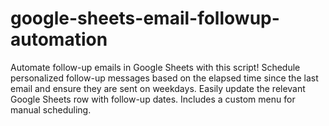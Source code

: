 # google-sheets-email-followup-automation
Automate follow-up emails in Google Sheets with this script! Schedule personalized follow-up messages based on the elapsed time since the last email and ensure they are sent on weekdays. Easily update the relevant Google Sheets row with follow-up dates. Includes a custom menu for manual scheduling.
